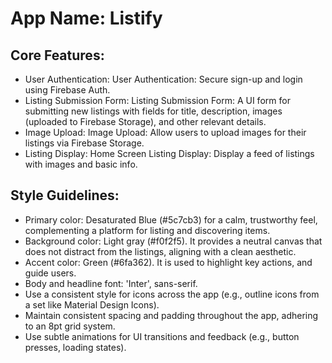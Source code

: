 # **App Name**: Listify

## Core Features:

- User Authentication: User Authentication: Secure sign-up and login using Firebase Auth.
- Listing Submission Form: Listing Submission Form: A UI form for submitting new listings with fields for title, description, images (uploaded to Firebase Storage), and other relevant details.
- Image Upload: Image Upload: Allow users to upload images for their listings via Firebase Storage.
- Listing Display: Home Screen Listing Display: Display a feed of listings with images and basic info.

## Style Guidelines:

- Primary color: Desaturated Blue (#5c7cb3) for a calm, trustworthy feel, complementing a platform for listing and discovering items.
- Background color: Light gray (#f0f2f5). It provides a neutral canvas that does not distract from the listings, aligning with a clean aesthetic.
- Accent color: Green (#6fa362). It is used to highlight key actions, and guide users.
- Body and headline font: 'Inter', sans-serif.
- Use a consistent style for icons across the app (e.g., outline icons from a set like Material Design Icons).
- Maintain consistent spacing and padding throughout the app, adhering to an 8pt grid system.
- Use subtle animations for UI transitions and feedback (e.g., button presses, loading states).